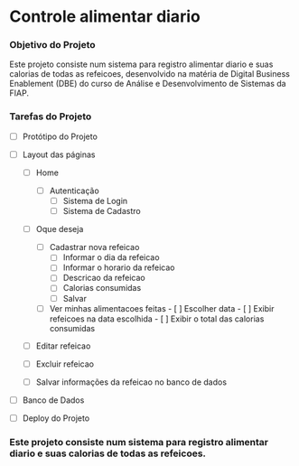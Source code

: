 # Controle alimentar diario
### Objetivo do Projeto
Este projeto consiste num sistema para registro alimentar diario e suas calorias de todas as refeicoes, desenvolvido na matéria de Digital Business Enablement (DBE) do curso de Análise e Desenvolvimento de Sistemas da FIAP.

### Tarefas do Projeto 
 - [ ] Protótipo do Projeto
 - [ ] Layout das páginas
	 - [ ] Home
        - [ ] Autenticação
	        - [ ] Sistema de Login
	        - [ ] Sistema de Cadastro
	- [ ] Oque deseja
        - [ ] Cadastrar nova refeicao
            - [ ] Informar o dia da refeicao
            - [ ] Informar o horario da refeicao
            - [ ] Descricao da refeicao
            - [ ] Calorias consumidas
            - [ ] Salvar
        - [ ] Ver minhas alimentacoes feitas 
                - [ ] Escolher data
                    - [ ] Exibir refeicoes na data escolhida
                    - [ ] Exibir o total das calorias consumidas
    - [ ] Editar refeicao
	- [ ] Excluir refeicao

    - [ ] Salvar informações da refeicao no banco de dados
 - [ ] Banco de Dados	 
	 
 - [ ] Deploy do Projeto
### Este projeto consiste num sistema para registro alimentar diario e suas calorias de todas as refeicoes.